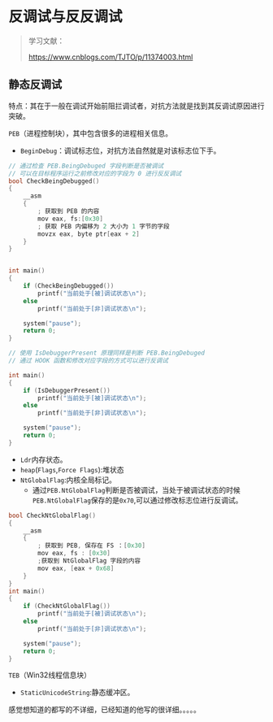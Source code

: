 # 反调试与反反调试

> 学习文献：
>
> https://www.cnblogs.com/TJTO/p/11374003.html

## 静态反调试

特点：其在于一般在调试开始前阻拦调试者，对抗方法就是找到其反调试原因进行突破。

`PEB`（进程控制块），其中包含很多的进程相关信息。

* `BeginDebug`：调试标志位，对抗方法自然就是对该标志位下手。

~~~c
// 通过检查 PEB.BeingDebuged 字段判断是否被调试
// 可以在目标程序运行之前修改对应的字段为 0 进行反反调试
bool CheckBeingDebugged()
{
	__asm 
	{
		; 获取到 PEB 的内容
		mov eax, fs:[0x30]
		; 获取 PEB 内偏移为 2 大小为 1 字节的字段
		movzx eax, byte ptr[eax + 2]
	}
}


int main()
{
	if (CheckBeingDebugged())
		printf("当前处于[被]调试状态\n");
	else
		printf("当前处于[非]调试状态\n");

	system("pause");
	return 0;
}
~~~

~~~c
// 使用 IsDebuggerPresent 原理同样是判断 PEB.BeingDebuged
// 通过 HOOK 函数和修改对应字段的方式可以进行反调试

int main()
{
	if (IsDebuggerPresent())
		printf("当前处于[被]调试状态\n");
	else
		printf("当前处于[非]调试状态\n");

	system("pause");
	return 0;
}
~~~

* `Ldr`内存状态。
* `heap`(`Flags`,`Force Flags`):堆状态
* `NtGlobalFlag`:内核全局标记。
  * 通过`PEB.NtGlobalFlag`判断是否被调试，当处于被调试状态的时候`PEB.NtGlobalFlag`保存的是`0x70`,可以通过修改标志位进行反调试。

~~~c++
bool CheckNtGlobalFlag()
{
	__asm
	{
		; 获取到 PEB, 保存在 FS ：[0x30]
		mov eax, fs : [0x30]
		;获取到 NtGlobalFlag 字段的内容
		mov eax, [eax + 0x68]
	}
}
int main()
{
	if (CheckNtGlobalFlag())
		printf("当前处于[被]调试状态\n");
	else
		printf("当前处于[非]调试状态\n");

	system("pause");
	return 0;
}
~~~

`TEB`（Win32线程信息块）

* `StaticUnicodeString`:静态缓冲区。

感觉想知道的都写的不详细，已经知道的他写的很详细。。。。。

































